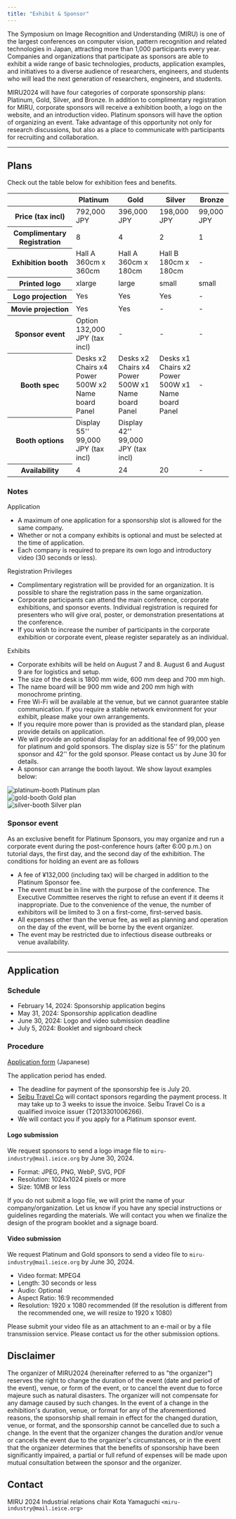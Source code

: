 ```yaml
---
title: "Exhibit & Sponsor"
---
```


The Symposium on Image Recognition and Understanding (MIRU) is one of the largest conferences on computer vision, pattern recognition and related technologies in Japan, attracting more than 1,000 participants every year. Companies and organizations that participate as sponsors are able to exhibit a wide range of basic technologies, products, application examples, and initiatives to a diverse audience of researchers, engineers, and students who will lead the next generation of researchers, engineers, and students.

MIRU2024 will have four categories of corporate sponsorship plans: Platinum, Gold, Silver, and Bronze. In addition to complimentary registration for MIRU, corporate sponsors will receive a exhibition booth, a logo on the website, and an introduction video. Platinum sponsors will have the option of organizing an event. Take advantage of this opportunity not only for research discussions, but also as a place to communicate with participants for recruiting and collaboration.

---

## Plans

Check out the table below for exhibition fees and benefits.

<table class="table">
<thead class="table-dark">
<tr>
  <th scope="col"></th>
  <th scope="col">Platinum</th>
  <th scope="col">Gold</th>
  <th scope="col">Silver</th>
  <th scope="col">Bronze</th>
</tr>
</thead>
<tbody>
<tr>
  <th scope="row">Price (tax incl)</th>
  <td>792,000 JPY</td>
  <td>396,000 JPY</td>
  <td>198,000 JPY</td>
  <td>99,000 JPY</td>
</tr>
<tr>
  <th scope="row">Complimentary Registration</td>
  <td>8</td>
  <td>4</td>
  <td>2</td>
  <td>1</td>
</tr>
<tr>
  <th scope="row">Exhibition booth</th>
  <td>Hall A<br>360cm x 360cm</td>
  <td>Hall A<br>360cm x 180cm</td>
  <td>Hall B<br>180cm x 180cm</td>
  <td>-</td>
</tr>
<tr>
  <th scope="row">Printed logo</th>
  <td>xlarge</td>
  <td>large</td>
  <td>small</td>
  <td>small</td>
</tr>
<tr>
  <th scope="row">Logo projection</th>
  <td>Yes</td>
  <td>Yes</td>
  <td>Yes</td>
  <td>-</td>
</tr>
<tr>
  <th scope="row">Movie projection</th>
  <td>Yes</td>
  <td>Yes</td>
  <td>-</td>
  <td>-</td>
</tr>
<tr>
  <th scope="row">Sponsor event</th>
  <td>Option<br>132,000 JPY (tax incl)</td>
  <td>-</td>
  <td>-</td>
  <td>-</td>
</tr>
<tr>
  <th scope="row">Booth spec</th>
  <td>Desks x2<br>Chairs x4<br>Power 500W x2<br>Name board<br>Panel</td>
  <td>Desks x2<br>Chairs x4<br>Power 500W x1<br>Name board<br>Panel</td>
  <td>Desks x1<br>Chairs x2<br>Power 500W x1<br>Name board<br>Panel</td>
  <td>-</td>
</tr>
<tr>
  <th scope="row">Booth options</th>
  <td>Display 55''<br>99,000 JPY (tax incl)</td>
  <td>Display 42''<br>99,000 JPY (tax incl)</td>
  <td></td>
  <td></td>
</tr>
<tr>
  <th scope="row">Availability</th>
  <td>4</td>
  <td>24</td>
  <td>20</td>
  <td>-</td>
</tr>
</tbody>
</table>

### Notes

Application

- A maximum of one application for a sponsorship slot is allowed for the same company.
- Whether or not a company exhibits is optional and must be selected at the time of application.
- Each company is required to prepare its own logo and introductory video (30 seconds or less).

Registration Privileges

- Complimentary registration will be provided for an organization. It is possible to share the registration pass in the same organization.
- Corporate participants can attend the main conference, corporate exhibitions, and sponsor events. Individual registration is required for presenters who will give oral, poster, or demonstration presentations at the conference.
- If you wish to increase the number of participants in the corporate exhibition or corporate event, please register separately as an individual.

Exhibits

- Corporate exhibits will be held on August 7 and 8. August 6 and August 9 are for logistics and setup.
- The size of the desk is 1800 mm wide, 600 mm deep and 700 mm high.
- The name board will be 900 mm wide and 200 mm high with monochrome printing.
- Free Wi-Fi will be available at the venue, but we cannot guarantee stable communication. If you require a stable network environment for your exhibit, please make your own arrangements.
- If you require more power than is provided as the standard plan, please provide details on application.
- We will provide an optional display for an additional fee of 99,000 yen for platinum and gold sponsors. The display size is 55'' for the platinum sponsor and 42'' for the gold sponsor. Please contact us by June 30 for details.
- A sponsor can arrange the booth layout. We show layout examples below:

<div class="container text-center mb-4">
  <div class="row">
    <div class="col">
      <img src="/sponsor-platinum-booth.png" class="img-thumbnail" alt="platinum-booth">
      Platinum plan
    </div>
    <div class="col">
      <img src="/sponsor-gold-booth.png" class="img-thumbnail" alt="gold-booth">
      Gold plan
    </div>
    <div class="col">
      <img src="/sponsor-silver-booth.png" class="img-thumbnail" alt="silver-booth">
      Silver plan
    </div>
  </div>
</div>


### Sponsor event

As an exclusive benefit for Platinum Sponsors, you may organize and run a corporate event during the post-conference hours (after 6:00 p.m.) on tutorial days, the first day, and the second day of the exhibition. The conditions for holding an event are as follows

- A fee of ¥132,000 (including tax) will be charged in addition to the Platinum Sponsor fee.
- The event must be in line with the purpose of the conference. The Executive Committee reserves the right to refuse an event if it deems it inappropriate.
Due to the convenience of the venue, the number of exhibitors will be limited to 3 on a first-come, first-served basis.
- All expenses other than the venue fee, as well as planning and operation on the day of the event, will be borne by the event organizer.
- The event may be restricted due to infectious disease outbreaks or venue availability.

---

## Application

### Schedule

- February 14, 2024: Sponsorship application begins
- May 31, 2024: Sponsorship application deadline
- June 30, 2024: Logo and video submission deadline
- July 5, 2024: Booklet and signboard check

### Procedure

[Application form](https://docs.google.com/forms/d/e/1FAIpQLSfX-7MlnoQQbm7ih9hnD0CtKoOabqD2fPPxDuneTk82ofBwhQ/viewform?usp=sf_link) (Japanese)

The application period has ended.

- The deadline for payment of the sponsorship fee is July 20.
- [Seibu Travel Co](https://www.seibutravel.co.jp/) will contact sponsors regarding the payment process. It may take up to 3 weeks to issue the invoice. Seibu Travel Co is a qualified invoice issuer (T2013301006266).
- We will contact you if you apply for a Platinum sponsor event.

#### Logo submission

We request sponsors to send a logo image file to `miru-industry@mail.ieice.org` by June 30, 2024.

- Format: JPEG, PNG, WebP, SVG, PDF
- Resolution: 1024x1024 pixels or more
- Size: 10MB or less

If you do not submit a logo file, we will print the name of your company/organization. Let us know if you have any special instructions or guidelines regarding the materials. We will contact you when we finalize the design of the program booklet and a signage board.

#### Video submission

We request Platinum and Gold sponsors to send a video file to `miru-industry@mail.ieice.org` by June 30, 2024.

- Video format: MPEG4
- Length: 30 seconds or less
- Audio: Optional
- Aspect Ratio: 16:9 recommended
- Resolution: 1920 x 1080 recommended (If the resolution is different from the recommended one, we will resize to 1920 x 1080)

Please submit your video file as an attachment to an e-mail or by a file transmission service. Please contact us for the other submission options.

## Disclaimer

The organizer of MIRU2024 (hereinafter referred to as "the organizer") reserves the right to change the duration of the event (date and period of the event), venue, or form of the event, or to cancel the event due to force majeure such as natural disasters.
The organizer will not compensate for any damage caused by such changes.
In the event of a change in the exhibition's duration, venue, or format for any of the aforementioned reasons, the sponsorship shall remain in effect for the changed duration, venue, or format, and the sponsorship cannot be cancelled due to such a change.
In the event that the organizer changes the duration and/or venue or cancels the event due to the organizer's circumstances, or in the event that the organizer determines that the benefits of sponsorship have been significantly impaired, a partial or full refund of expenses will be made upon mutual consultation between the sponsor and the organizer.

## Contact

MIRU 2024 Industrial relations chair
Kota Yamaguchi `<miru-industry@mail.ieice.org>`
